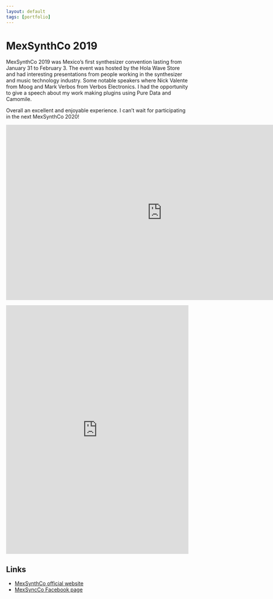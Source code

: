 ```yaml
---
layout: default
tags: [portfolio]
---
```

# MexSynthCo 2019

MexSynthCo 2019 was Mexico’s first synthesizer convention lasting from January 31 to February 3. The event was hosted by the Hola Wave Store and had interesting presentations from people working in the synthesizer and music technology industry. Some notable speakers where Nick Valente from Moog and Mark Verbos from Verbos Electronics. I had the opportunity to give a speech about my work making plugins using Pure Data and Camomile.

Overall an excellent and enjoyable experience.
I can’t wait for participating in the next MexSynthCo 2020!

<p><div class="video-container"><iframe width="853" height="480" src="https://www.youtube.com/embed/oFcRIspqLN8" frameborder="0" allowfullscreen></iframe></div></p>

<iframe src="https://www.facebook.com/plugins/post.php?href=https%3A%2F%2Fwww.facebook.com%2Fmianmogra%2Fposts%2F10156256747824211&width=500" width="500" height="681" style="border:none;overflow:hidden" scrolling="no" frameborder="0" allowTransparency="true" allow="encrypted-media"></iframe>

## Links
* [MexSynthCo official website](https://mexsynthco.com/)
* [MexSyncCo Facebook page](https://www.facebook.com/Mexsynthco/)
